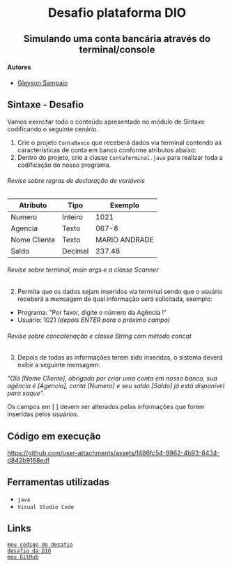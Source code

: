 <h1 align="center"> Desafio plataforma DIO </h1>
<h2 align="center"> Simulando uma conta bancária através do terminal/console </h2>

#### Autores
- [Gleyson Sampaio](https://github.com/glysns)

## Sintaxe - Desafio

Vamos exercitar todo o conteúdo apresentado no módulo de Sintaxe codificando o seguinte cenário.

1. Crie o projeto `ContaBanco` que receberá dados via terminal contendo as características de conta em banco conforme atributos abaixo:
2. Dentro do projeto, crie a classe `ContaTerminal.java` para realizar toda a codificação do nosso programa.

###### Revise sobre regras de declaração de variáveis

| Atributo  | Tipo     | Exemplo   
| --------- | ---------| ------- 
| Numero    | Inteiro  | 1021 
| Agencia   | Texto    | 067-8
| Nome Cliente | Texto    | MARIO ANDRADE
| Saldo | Decimal |237.48


###### Revise sobre terminal, main args e a classe Scanner
2. Permita que os dados sejam inseridos via terminal sendo que o usuário receberá a mensagem de qual informação será solicitada, exemplo:

* Programa: "Por favor, digite o número da Agência !"
* Usuário: 1021 *(depois ENTER para o próximo campo)* 

###### Revise sobre concatenação e classe String com método concat

3. Depois de todas as informações terem sido inseridas, o sistema deverá exibir a seguinte mensagem:

*"Olá [Nome Cliente], obrigado por criar uma conta em nosso banco, sua agência é [Agencia], conta [Numero] e seu saldo [Saldo] já está disponível para saque".*

Os campos em [ ] devem ser alterados pelas informações que forem inseridas pelos usuários.

## Código em execução

https://github.com/user-attachments/assets/f486fc54-8962-4b93-8434-d842b9168edf


## Ferramentas utilizadas

- ``java``
- ``Visual Studio Code``

## Links

[``meu código do desafio``](https://github.com/guiyossef/desafio-conta-banco/blob/main/ContaBanco/src/ContaTerminal.java)<br />
[``desafio da DIO``](https://github.com/digitalinnovationone/trilha-java-basico/tree/main/desafios/sintaxe)<br />
[``meu GitHub``](https://github.com/guiyossef)<br />
